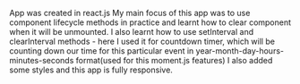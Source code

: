 App was created in react.js
My main focus of this app was to use component lifecycle methods in practice and learnt how to clear component when it will be unmounted.
I also learnt how to use setInterval and clearInterval methods - here I used it for countdown timer, which will be counting down our time for this particular event in year-month-day-hours-minutes-seconds format(used for this moment.js features)
I also added some styles and this app is fully responsive.
